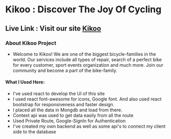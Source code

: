 # Kikoo : Discover The Joy Of Cycling

## Live Link : Visit our site  [Kikoo](https://kikoo-fc728.web.app)


### About Kikoo Project 
   - Welcome to Kikoo! We are one of the biggest bicycle-families in the world. Our services include all types of repair, search of a perfect bike for every customer, sport events organization and much more. Join our community and become a part of the bike-family.


#### What I Used Here: 
- I've used react to develop the UI of this site
- I used react font-awesome for icons, Google font. And also used react bootstrap for responsiveness and faster design.
- I placed all the data in Mongdb and load from there.
- Context api was used to get data easily from all the route
- Used Private Route, Google-SignIn for Authentication
- I've created my own backend as well as some api's to connect my client side to the database
